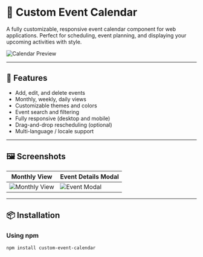 # 📅 Custom Event Calendar

A fully customizable, responsive event calendar component for web applications. Perfect for scheduling, event planning, and displaying your upcoming activities with style.

![Calendar Preview](./images/calendar-preview.png)

---

## 🚀 Features

- Add, edit, and delete events
- Monthly, weekly, daily views
- Customizable themes and colors
- Event search and filtering
- Fully responsive (desktop and mobile)
- Drag-and-drop rescheduling (optional)
- Multi-language / locale support

---

## 🖼️ Screenshots

| Monthly View                          | Event Details Modal                |
| ------------------------------------- | ---------------------------------- |
| ![Monthly View](./images/monthly-view.png) | ![Event Modal](./images/event-modal.png) |

---

## 📦 Installation

### Using npm

```bash
npm install custom-event-calendar
